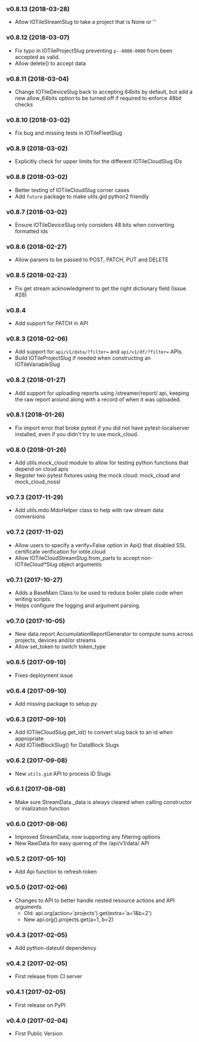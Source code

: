 ### v0.8.13 (2018-03-28)

  * Allow IOTileStreamSlug to take a project that is None or ''

### v0.8.12 (2018-03-07)

  * Fix typo in IOTileProjectSlug preventing `p--0000-0000` from been accepted as valid.
  * Allow delete() to accept data

### v0.8.11 (2018-03-04)

  * Change IOTileDeviceSlug back to accepting 64bits by default, but add a new allow_64bits option to be turned off
  if required to enforce 48bit checks

### v0.8.10 (2018-03-02)

  * Fix bug and missing tests in IOTileFleetSlug

### v0.8.9 (2018-03-02)

  * Explicitly check for upper limits for the different IOTileCloudSlug IDs

### v0.8.8 (2018-03-02)

  * Better testing of IOTileCloudSlug corner cases
  * Add `future` package to make utils.gid python2 friendly

### v0.8.7 (2018-03-02)

  * Ensure IOTileDeviceSlug only considers 48 bits when converting formatted ids
  
### v0.8.6 (2018-02-27)

  * Allow params to be passed to POST, PATCH, PUT and DELETE

### v0.8.5 (2018-02-23)

  * Fix get stream acknowledgment to get the right dictionary field (Issue #28)

### v0.8.4

  * Add support for PATCH in API

### v0.8.3 (2018-02-06)

  * Add support for `api/v1/data/?filter=` and `api/v1/df/?filter=` APIs.
  * Build IOTileProjectSlug if needed when constructing an IOTileVariableSlug

### v0.8.2 (2018-01-27)

  * Add support for uploading reports using /streamer/report/ api, keeping
    the raw report around along with a record of when it was uploaded.

### v0.8.1 (2018-01-26)

  * Fix import error that broke pytest if you did not have pytest-localserver
    installed, even if you didn't try to use mock_cloud.

### v0.8.0 (2018-01-26)

  * Add utils.mock_cloud module to allow for testing python functions that depend on cloud apis
  * Register two pytest fixtures using the mock cloud: mock_cloud and mock_cloud_nossl

### v0.7.3 (2017-11-29)

  * Add utils.mdo.MdoHelper class to help with raw stream data conversions

### v0.7.2 (2017-11-02)

  * Allow users to specify a verify=False option in Api() that disabled SSL certificate verification for iotile.cloud
  * Allow IOTileCloudStreamSlug.from_parts to accept non-IOTileCloud*Slug object arguments

### v0.7.1 (2017-10-27)
  
  * Adds a BaseMain Class to be used to reduce boiler plate code when writing scripts.
  * Helps configure the logging and argument parsing.

### v0.7.0 (2017-10-05)

  * New data.report.AccumulationReportGenerator to compute sums across projects, devices and/or streams
  * Allow set_token to switch token_type

### v0.6.5 (2017-09-10)

  * Fixes deployment issue

### v0.6.4 (2017-09-10)

  * Add missing package to setup.py

### v0.6.3 (2017-09-10)

  * Add IOTileCloudSlug.get_id() to convert slug back to an id when appropriate
  * Add IOTileBlockSlug() for DataBlock Slugs
  
### v0.6.2 (2017-09-08)

  * New `utils.gid` API to process ID Slugs
  
### v0.6.1 (2017-08-08)

  * Make sure StreamData._data is always cleared when calling constructor or inialization function
  
### v0.6.0 (2017-08-06)

  * Improved StreamData, now supporting any filtering options
  * New RawData for easy quering of the /api/v1/data/ API
  
### v0.5.2 (2017-05-10)

  * Add Api function to refresh token
  
### v0.5.0 (2017-02-06)

  * Changes to API to better handle nested resource actions and API arguments.
     * Old: api.org(action='projects').get(extra='a=1&b=2')
     * New api.org().projects.get(a=1, b=2)
  
### v0.4.3 (2017-02-05)

  * Add python-dateutil dependency
  
### v0.4.2 (2017-02-05)

  * First release from CI server

### v0.4.1 (2017-02-05)

  * First release on PyPI

### v0.4.0 (2017-02-04)

  * First Public Version

